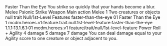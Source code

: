 <ability>
  <name>Faster Than the Eye</name>
  <flavor>You strike so quickly that your hands become a blur.</flavor>
  <keywords>
    <keyword>Melee</keyword>
    <keyword>Psionic</keyword>
    <keyword>Strike</keyword>
    <keyword>Weapon</keyword>
  </keywords>
  <type>Main action</type>
  <distance>Melee 1</distance>
  <target>Two creatures or objects</target>
  <metadata>
    <class>null</class>
    <feature_type>trait</feature_type>
    <file_dpath>Null/1st-Level Features</file_dpath>
    <item_id>faster-than-the-eye</item_id>
    <item_index>01</item_index>
    <item_name>Faster Than the Eye</item_name>
    <level>1</level>
    <scc>mcdm.heroes.v1:feature.trait.null.1st-level-feature:faster-than-the-eye</scc>
    <scdc>1.1.1:13.1.6.1:01</scdc>
    <source>mcdm.heroes.v1</source>
    <type>feature/trait/null/1st-level-feature</type>
  </metadata>
  <effects>
    <effect type="roll">
      <roll>Power Roll + Agility</roll>
      <t1>4 damage</t1>
      <t2>5 damage</t2>
      <t3>7 damage</t3>
    </effect>
    <effect type="mundane">You can deal damage equal to your Agility score to one creature or object adjacent to you.</effect>
  </effects>
</ability>
